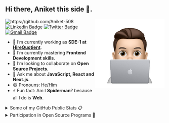 ## Hi there, Aniket this side 👋.
<img height="220em" align="right" src="https://github.com/Aniket-508/Aniket-508/blob/main/IMG_0996.PNG" alt="Aniket Coding"/>

<img src="https://komarev.com/ghpvc/?username=Aniket-508" alt="https://github.com/Aniket-508" /> [![Linkedin Badge](https://img.shields.io/badge/-Aniket%20Pawar-0072b1?style=flat&logo=Linkedin&logoColor=white)](https://www.linkedin.com/in/aniket-pawar-4960911b8/ "Connect on LinkedIn")  [![Twitter Badge](https://img.shields.io/badge/-@alaymanguy-00acee?style=flat&logo=Twitter&logoColor=white)](https://twitter.com/alaymanguy "Connect on Twitter")  [![Gmail Badge](https://img.shields.io/badge/-pawaraniket508@gmail.com-c14438?style=flat&logo=Gmail&logoColor=white)](mailto:pawaraniket508@gmail.com "Connect via Email")

- 🔭 I’m currently working as **SDE-1 at [HireQuotient](https://hirequotient.com)**.
- 🌱 I’m currently mastering **Frontend Development skills**.
- 👯 I’m looking to collaborate on **Open Source Projects**.
- 💬 Ask me about **JavaScript, React and Next.js**.
- 😄 Pronouns: [He/Him](https://www.mypronouns.org/he-him)
- ⚡ Fun fact: Am I **Spiderman**? because all I do is **Web**.

<details>
  <summary>Some of my GitHub Public Stats 📋</summary>
  <br/>
  
  <p align="center">
    <img align="center" src="https://github-readme-stats.vercel.app/api?username=Aniket-508&theme=dark&show_icons=true"/>
  </p>

</details>

<details>
  <summary>Participation in Open Source Programs 🚀</summary>
  <br/>

| Name | Certificate |
| ----------- | ----------- |
| GDSC IIIT Kalyani's of Code 2021 | [Link](https://drive.google.com/file/d/1ZRsofSA7eqMr_6b66sYXtrGo0u_oiYu7/view?usp=sharing) |
| Delta Winter of Code 2021 | [Link](https://drive.google.com/file/d/1cVex8tReEqJ6zUqAYxSQOO7u25XhZuER/view?usp=sharing) |
| Script Winter of Code 2021 | [Link](https://drive.google.com/file/d/1poa0Qw39jZdwgDBg6bZX4NMhU6Ajhtds/view?usp=sharing) |
| Kharagpur Winter of Code 2021 | [Link](https://drive.google.com/file/d/1s0zRR4XnKAWdmqVV0OvWQOiA41_g0iDx/view?usp=sharing) |
| JGEC Winter of Code 2021 | [Link](https://drive.google.com/file/d/1u6iP8aq4XZowook0m1HrpfCUOtTjzylM/view?usp=sharing) |
| OpenCode 2022 | [Link](https://drive.google.com/file/d/1oF2V_YpKcisfh4zH2ZJnzEZphx0mEqqx/view?usp=sharing) |
</details>
